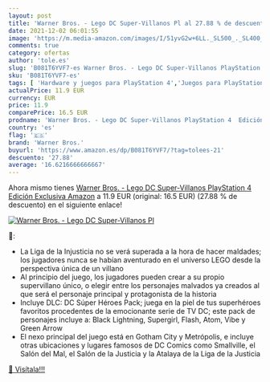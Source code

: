 ```yaml
---
layout: post
title: 'Warner Bros. - Lego DC Super-Villanos Pl al 27.88 % de descuento'
date: 2021-12-02 06:01:55
image: 'https://m.media-amazon.com/images/I/51yvG2w+6LL._SL500_._SL400_.jpg'
comments: true
category: ofertas
author: 'tole.es'
slug: 'B081T6YVF7-es Warner Bros. - Lego DC Super-Villanos PlayStation 4...'
sku: 'B081T6YVF7-es'
tags: [ 'Hardware y juegos para PlayStation 4','Juegos para PlayStation 4','Videojuegos','playstation','warner bros.', ]
actualPrice: 11.9 EUR
currency: EUR
price: 11.9
comparePrice: 16.5 EUR
prodname: 'Warner Bros. - Lego DC Super-Villanos PlayStation 4  Edición Exclusiva Amazon'
country: 'es'
flag: '🇪🇸'
brand: 'Warner Bros.'
buyurl: 'https://www.amazon.es/dp/B081T6YVF7/?tag=tolees-21'
descuento: '27.88'
average: '16.6216666666667'
---
```


Ahora mismo tienes [Warner Bros. - Lego DC Super-Villanos PlayStation 4  Edición Exclusiva Amazon](https://www.amazon.es/dp/B081T6YVF7/?tag=tolees-21) a 11.9 EUR (original: 16.5 EUR) (27.88 %  de descuento) en el siguiente enlace!

[![Warner Bros. - Lego DC Super-Villanos Pl](https://m.media-amazon.com/images/I/51yvG2w+6LL._SL500_._SL400_.jpg)](https://www.amazon.es/dp/B081T6YVF7/?tag=tolees-21)

🔎:

- La Liga de la Injusticia no se verá superada a la hora de hacer maldades; los jugadores nunca se habían aventurado en el universo LEGO desde la perspectiva única de un villano
- Al principio del juego, los jugadores pueden crear a su propio supervillano único, o elegir entre los personajes malvados ya creados al que será el personaje principal y protagonista de la historia
- Incluye DLC: DC Súper Héroes Pack; juega en la piel de tus superhéroes favoritos procedentes de la emocionante serie de TV DC; este pack de personajes incluye a: Black Lightning, Supergirl, Flash, Atom, Vibe y Green Arrow
- El nexo principal del juego está en Gotham City y Metrópolis, e incluye otras ubicaciones y lugares famosos de DC Comics como Smallville, el Salón del Mal, el Salón de la Justicia y la Atalaya de la Liga de la Justicia

[🛒 Visítala!!!](https://www.amazon.es/dp/B081T6YVF7/?tag=tolees-21)
